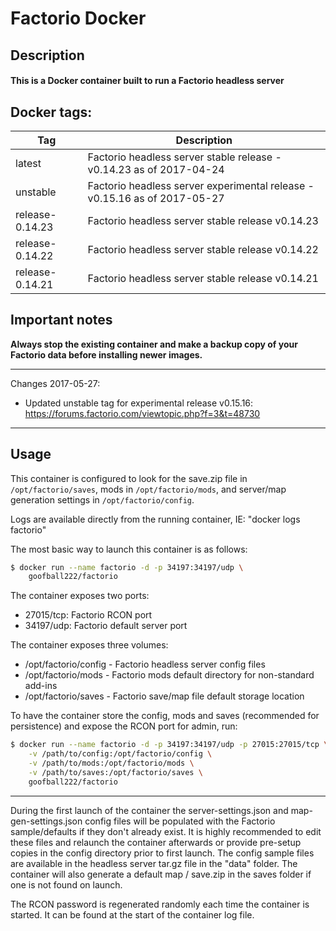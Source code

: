 # Factorio Docker

## Description

#### This is a Docker container built to run a Factorio headless server

## Docker tags:
| Tag | Description |
| --- | --- |
| latest | Factorio headless server stable release - v0.14.23 as of 2017-04-24 |
| unstable | Factorio headless server experimental release - v0.15.16 as of 2017-05-27 |
| release-0.14.23 | Factorio headless server stable release v0.14.23 |
| release-0.14.22 | Factorio headless server stable release v0.14.22 |
| release-0.14.21 | Factorio headless server stable release v0.14.21 |

## Important notes

**Always stop the existing container and make a backup copy of your Factorio data before installing newer images.**

---

Changes 2017-05-27:
* Updated unstable tag for experimental release v0.15.16: https://forums.factorio.com/viewtopic.php?f=3&t=48730

---

## Usage

This container is configured to look for the save.zip file in `/opt/factorio/saves`,
mods in `/opt/factorio/mods`, and server/map generation settings in `/opt/factorio/config`.

Logs are available directly from the running container, IE: "docker logs factorio"

The most basic way to launch this container is as follows:

```bash
$ docker run --name factorio -d -p 34197:34197/udp \
	goofball222/factorio
```

The container exposes two ports:
* 27015/tcp: Factorio RCON port
* 34197/udp: Factorio default server port

The container exposes three volumes:
* /opt/factorio/config - Factorio headless server config files
* /opt/factorio/mods - Factorio mods default directory for non-standard add-ins
* /opt/factorio/saves - Factorio save/map file default storage location

To have the container store the config, mods and saves (recommended for persistence)
and expose the RCON port for admin, run:

```bash
$ docker run --name factorio -d -p 34197:34197/udp -p 27015:27015/tcp \
	-v /path/to/config:/opt/factorio/config \
	-v /path/to/mods:/opt/factorio/mods \
	-v /path/to/saves:/opt/factorio/saves \
	goofball222/factorio
```

---

During the first launch of the container the server-settings.json and map-gen-settings.json config files will be populated with the Factorio sample/defaults if they don't already exist. It is highly recommended to edit these files and relaunch the container afterwards or provide pre-setup copies in the config directory prior to first launch. The config sample files are available in the headless server tar.gz file in the "data" folder. The container will also generate a default map / save.zip in the saves folder if one is not found on launch.

The RCON password is regenerated randomly each time the container is started. It can be found at the start of the container log file.

